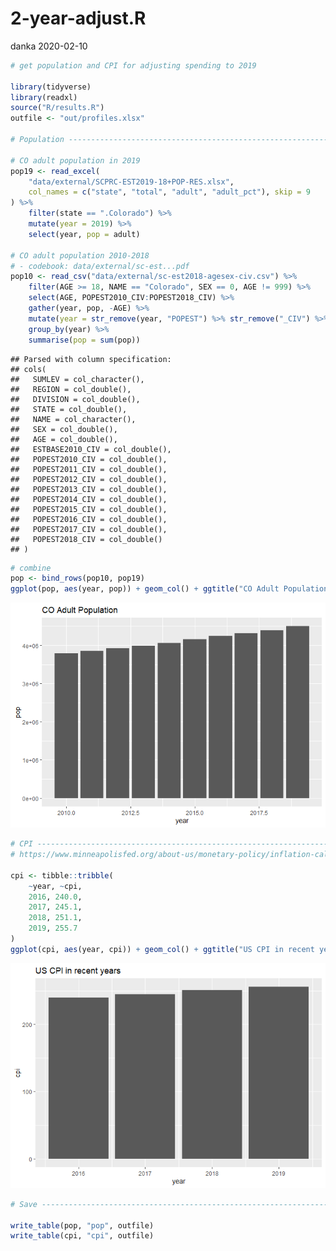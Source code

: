 2-year-adjust.R
================
danka
2020-02-10

``` r
# get population and CPI for adjusting spending to 2019

library(tidyverse)
library(readxl)
source("R/results.R")
outfile <- "out/profiles.xlsx"

# Population --------------------------------------------------------------

# CO adult population in 2019 
pop19 <- read_excel(
    "data/external/SCPRC-EST2019-18+POP-RES.xlsx",  
    col_names = c("state", "total", "adult", "adult_pct"), skip = 9
) %>%
    filter(state == ".Colorado") %>%
    mutate(year = 2019) %>%
    select(year, pop = adult)

# CO adult population 2010-2018
# - codebook: data/external/sc-est...pdf
pop10 <- read_csv("data/external/sc-est2018-agesex-civ.csv") %>%
    filter(AGE >= 18, NAME == "Colorado", SEX == 0, AGE != 999) %>%
    select(AGE, POPEST2010_CIV:POPEST2018_CIV) %>%
    gather(year, pop, -AGE) %>%
    mutate(year = str_remove(year, "POPEST") %>% str_remove("_CIV") %>% as.numeric()) %>%
    group_by(year) %>%
    summarise(pop = sum(pop))
```

    ## Parsed with column specification:
    ## cols(
    ##   SUMLEV = col_character(),
    ##   REGION = col_double(),
    ##   DIVISION = col_double(),
    ##   STATE = col_double(),
    ##   NAME = col_character(),
    ##   SEX = col_double(),
    ##   AGE = col_double(),
    ##   ESTBASE2010_CIV = col_double(),
    ##   POPEST2010_CIV = col_double(),
    ##   POPEST2011_CIV = col_double(),
    ##   POPEST2012_CIV = col_double(),
    ##   POPEST2013_CIV = col_double(),
    ##   POPEST2014_CIV = col_double(),
    ##   POPEST2015_CIV = col_double(),
    ##   POPEST2016_CIV = col_double(),
    ##   POPEST2017_CIV = col_double(),
    ##   POPEST2018_CIV = col_double()
    ## )

``` r
# combine
pop <- bind_rows(pop10, pop19)
ggplot(pop, aes(year, pop)) + geom_col() + ggtitle("CO Adult Population")
```

![](2-year-adjust_files/figure-gfm/unnamed-chunk-1-1.png)<!-- -->

``` r
# CPI ---------------------------------------------------------------------
# https://www.minneapolisfed.org/about-us/monetary-policy/inflation-calculator/consumer-price-index-1913-

cpi <- tibble::tribble(
    ~year, ~cpi,
    2016, 240.0,
    2017, 245.1,
    2018, 251.1,
    2019, 255.7
)
ggplot(cpi, aes(year, cpi)) + geom_col() + ggtitle("US CPI in recent years")
```

![](2-year-adjust_files/figure-gfm/unnamed-chunk-1-2.png)<!-- -->

``` r
# Save --------------------------------------------------------------------

write_table(pop, "pop", outfile)
write_table(cpi, "cpi", outfile)
```
